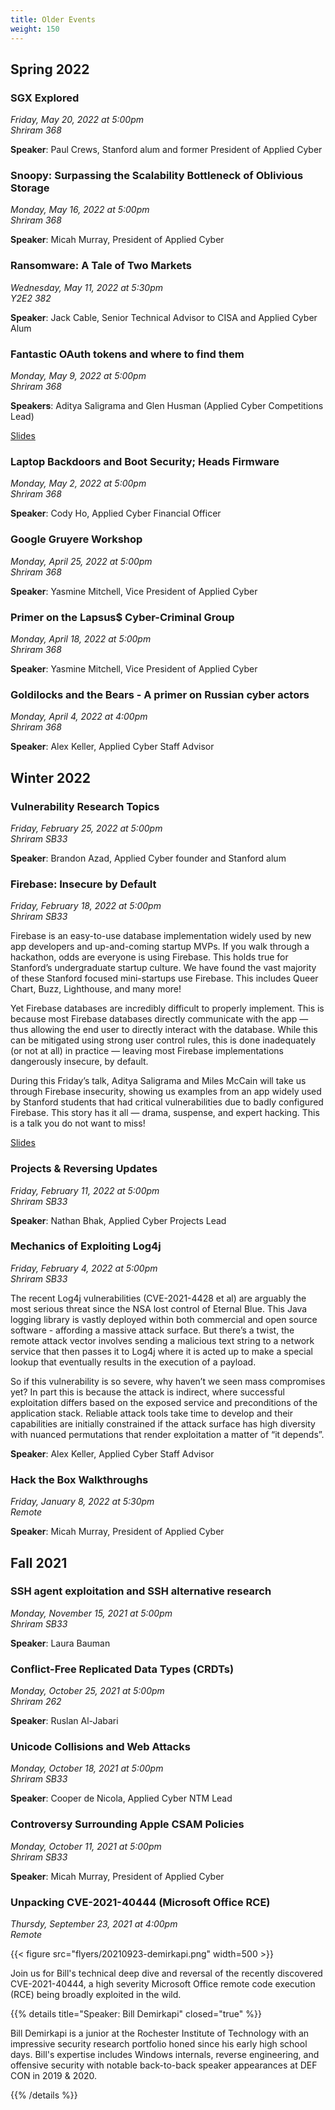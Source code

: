 ```yaml
---
title: Older Events
weight: 150
---
```


## Spring 2022

### SGX Explored

*Friday, May 20, 2022 at 5:00pm* \
*Shriram 368*

**Speaker**: Paul Crews, Stanford alum and former President of Applied Cyber

### Snoopy: Surpassing the Scalability Bottleneck of Oblivious Storage

*Monday, May 16, 2022 at 5:00pm* \
*Shriram 368*

**Speaker**: Micah Murray, President of Applied Cyber

### Ransomware: A Tale of Two Markets

*Wednesday, May 11, 2022 at 5:30pm* \
*Y2E2 382*

**Speaker**: Jack Cable, Senior Technical Advisor to CISA and Applied Cyber Alum

### Fantastic OAuth tokens and where to find them

*Monday, May 9, 2022 at 5:00pm* \
*Shriram 368*

**Speakers**: Aditya Saligrama and Glen Husman (Applied Cyber Competitions Lead)

[Slides](https://saligrama.io/files/talks/20220509-oauth.pdf)

### Laptop Backdoors and Boot Security; Heads Firmware

*Monday, May 2, 2022 at 5:00pm* \
*Shriram 368*

**Speaker**: Cody Ho, Applied Cyber Financial Officer

### Google Gruyere Workshop

*Monday, April 25, 2022 at 5:00pm* \
*Shriram 368*

**Speaker**: Yasmine Mitchell, Vice President of Applied Cyber

### Primer on the Lapsus$ Cyber-Criminal Group

*Monday, April 18, 2022 at 5:00pm* \
*Shriram 368*

**Speaker**: Yasmine Mitchell, Vice President of Applied Cyber

### Goldilocks and the Bears - A primer on Russian cyber actors

*Monday, April 4, 2022 at 4:00pm* \
*Shriram 368*

**Speaker**: Alex Keller, Applied Cyber Staff Advisor

## Winter 2022

### Vulnerability Research Topics

*Friday, February 25, 2022 at 5:00pm* \
*Shriram SB33*

**Speaker**: Brandon Azad, Applied Cyber founder and Stanford alum

### Firebase: Insecure by Default

*Friday, February 18, 2022 at 5:00pm* \
*Shriram SB33*

Firebase is an easy-to-use database implementation widely used by new app developers and up-and-coming startup MVPs. If you walk through a hackathon, odds are everyone is using Firebase. This holds true for Stanford’s undergraduate startup culture. We have found the vast majority of these Stanford focused mini-startups use Firebase. This includes Queer Chart, Buzz, Lighthouse, and many more!

Yet Firebase databases are incredibly difficult to properly implement. This is because most Firebase databases directly communicate with the app — thus allowing the end user to directly interact with the database. While this can be mitigated using strong user control rules, this is done inadequately (or not at all) in practice — leaving most Firebase implementations dangerously insecure, by default.

During this Friday’s talk, Aditya Saligrama and Miles McCain will take us through Firebase insecurity, showing us examples from an app widely used by Stanford students that had critical vulnerabilities due to badly configured Firebase. This story has it all — drama, suspense, and expert hacking.  This is a talk you do not want to miss! 

[Slides](https://saligrama.io/files/talks/20220218-firebase.pdf)

### Projects & Reversing Updates

*Friday, February 11, 2022 at 5:00pm* \
*Shriram SB33*

**Speaker**: Nathan Bhak, Applied Cyber Projects Lead

### Mechanics of Exploiting Log4j

*Friday, February 4, 2022 at 5:00pm* \
*Shriram SB33*

The recent Log4j vulnerabilities (CVE-2021-4428 et al) are arguably the most serious threat since the NSA lost control of Eternal Blue. This Java logging library is vastly deployed within both commercial and open source software - affording a massive attack surface. But there’s a twist, the remote attack vector involves sending a malicious text string to a network service that then passes it to Log4j where it is acted up to make a special lookup that eventually results in the execution of a payload.

So if this vulnerability is so severe, why haven’t we seen mass compromises yet? In part this is because the attack is indirect, where successful exploitation differs based on the exposed  service and preconditions of the application stack. Reliable attack tools take time to develop and their capabilities are initially constrained if the attack surface has high diversity with nuanced permutations that render exploitation a matter of “it depends”.

**Speaker**: Alex Keller, Applied Cyber Staff Advisor

### Hack the Box Walkthroughs

*Friday, January 8, 2022 at 5:30pm* \
*Remote*

**Speaker**: Micah Murray, President of Applied Cyber

## Fall 2021

### SSH agent exploitation and SSH alternative research

*Monday, November 15, 2021 at 5:00pm* \
*Shriram SB33*

**Speaker**: Laura Bauman

### Conflict-Free Replicated Data Types (CRDTs)

*Monday, October 25, 2021 at 5:00pm* \
*Shriram 262*

**Speaker**: Ruslan Al-Jabari

### Unicode Collisions and Web Attacks

*Monday, October 18, 2021 at 5:00pm* \
*Shriram SB33*

**Speaker**: Cooper de Nicola, Applied Cyber NTM Lead

### Controversy Surrounding Apple CSAM Policies

*Monday, October 11, 2021 at 5:00pm* \
*Shriram SB33*

**Speaker**: Micah Murray, President of Applied Cyber

### Unpacking CVE-2021-40444 (Microsoft Office RCE)

*Thursdy, September 23, 2021 at 4:00pm* \
*Remote*

{{< figure src="flyers/20210923-demirkapi.png" width=500 >}}

Join us for Bill's technical deep dive and reversal of the recently discovered CVE-2021-40444, a high severity Microsoft Office remote code execution (RCE) being broadly exploited in the wild.

{{% details title="Speaker: Bill Demirkapi" closed="true" %}}

Bill Demirkapi is a junior at the Rochester Institute of Technology with an impressive security research portfolio honed since his early high school days. Bill's expertise includes Windows internals, reverse engineering, and offensive security with notable back-to-back speaker appearances at DEF CON in 2019 & 2020.

{{% /details %}}
